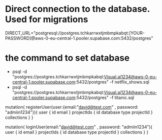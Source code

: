 # Direct connection to the database. Used for migrations
DIRECT_URL="postgresql://postgres.tchkarrwxtjmbmpkabqt:[YOUR-PASSWORD]@aws-0-eu-central-1.pooler.supabase.com:5432/postgres"

# the command to set database 
- psql -d "postgres://postgres.tchkarrwxtjmbmpkabqt:Visual.ai1234@aws-0-eu-central-1.pooler.supabase.com:5432/postgres" -f netflix_shows.sql
- psql -d "postgres://postgres.tchkarrwxtjmbmpkabqt:Visual.ai1234@aws-0-eu-central-1.pooler.supabase.com:5432/postgres" -f titanic.sql



mutation{
  registerUser(user:{email:"david@test.com" , password: "admiin1234"}){
    user {
      id
      email
    }
    projectIds {
      id
      database
      type
      projectId
    }
    collections
  }
}

mutation{
  loginUser(email:"david@test.com" , password: "admiin1234"){
    user {
      id
      email
    }
    projectIds {
      id
      database
      type
      projectId
    }
    collections
  }
}